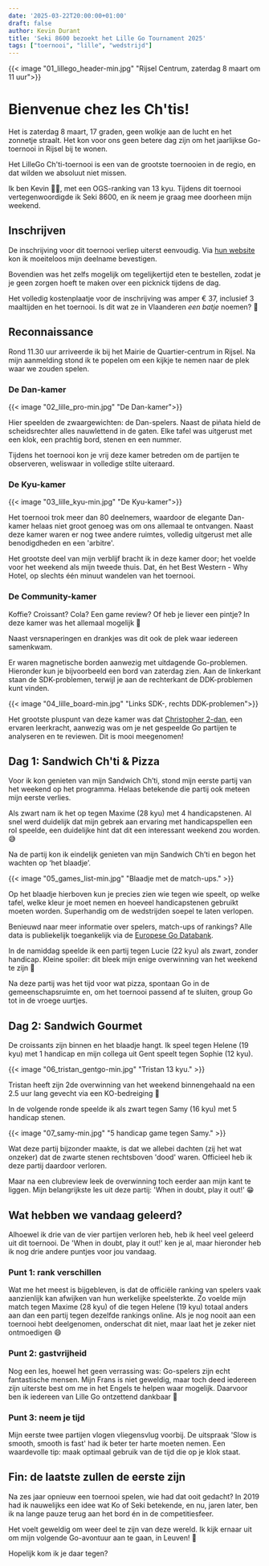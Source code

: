 ```yaml
---
date: '2025-03-22T20:00:00+01:00'
draft: false
author: Kevin Durant
title: 'Seki 8600 bezoekt het Lille Go Tournament 2025'
tags: ["toernooi", "lille", "wedstrijd"]
---
```


{{< image "01_lillego_header-min.jpg" "Rijsel Centrum, zaterdag 8 maart om 11 uur">}}

# Bienvenue chez les Ch'tis!

Het is zaterdag 8 maart, 17 graden, geen wolkje aan de lucht en het zonnetje straalt. Het kon voor ons geen betere dag zijn om het jaarlijkse Go-toernooi in Rijsel bij te wonen.

Het LilleGo Ch'ti-toernooi is een van de grootste toernooien in de regio, en dat wilden we absoluut niet missen.

Ik ben Kevin 🙋‍♂️, met een OGS-ranking van 13 kyu. Tijdens dit toernooi vertegenwoordigde ik Seki 8600, en ik neem je graag mee doorheen mijn weekend.

## Inschrijven
De inschrijving voor dit toernooi verliep uiterst eenvoudig. Via [hun website](https://lillego.jeudego.org/) kon ik moeiteloos mijn deelname bevestigen. 

Bovendien was het zelfs mogelijk om tegelijkertijd eten te bestellen, zodat je je geen zorgen hoeft te maken over een picknick tijdens de dag.

Het volledig kostenplaatje voor de inschrijving was amper € 37, inclusief 3 maaltijden en het toernooi. Is dit wat ze in Vlaanderen _een batje_ noemen? 🤔

## Reconnaissance
Rond 11.30 uur arriveerde ik bij het Mairie de Quartier-centrum in Rijsel. Na mijn aanmelding stond ik te popelen om een kijkje te nemen naar de plek waar we zouden spelen.

### De Dan-kamer
{{< image "02_lille_pro-min.jpg" "De Dan-kamer">}}

Hier speelden de zwaargewichten: de Dan-spelers. Naast de piñata hield de scheidsrechter alles nauwlettend in de gaten. Elke tafel was uitgerust met een klok, een prachtig bord, stenen en een nummer.

Tijdens het toernooi kon je vrij deze kamer betreden om de partijen te observeren, weliswaar in volledige stilte uiteraard. 

### De Kyu-kamer
{{< image "03_lille_kyu-min.jpg" "De Kyu-kamer">}}

Het toernooi trok meer dan 80 deelnemers, waardoor de elegante Dan-kamer helaas niet groot genoeg was om ons allemaal te ontvangen. Naast deze kamer waren er nog twee andere ruimtes, volledig uitgerust met alle benodigdheden en een 'arbitre'.

Het grootste deel van mijn verblijf bracht ik in deze kamer door; het voelde voor het weekend als mijn tweede thuis. Dat, én het Best Western - Why Hotel, op slechts één minuut wandelen van het toernooi.

### De Community-kamer
Koffie? Croissant? Cola? Een game review? Of heb je liever een pintje? In deze kamer was het allemaal mogelijk 💪

Naast versnaperingen en drankjes was dit ook de plek waar iedereen samenkwam. 

Er waren magnetische borden aanwezig met uitdagende Go-problemen. Hieronder kun je bijvoorbeeld een bord van zaterdag zien. Aan de linkerkant staan de SDK-problemen, terwijl je aan de rechterkant de DDK-problemen kunt vinden.

{{< image "04_lille_board-min.jpg" "Links SDK-, rechts DDK-problemen">}}

Het grootste pluspunt van deze kamer was dat [Christopher 2-dan](https://fulgurogo.be), een ervaren leerkracht, aanwezig was om je net gespeelde Go partijen te analyseren en te reviewen. Dit is mooi meegenomen!

## Dag 1: Sandwich Ch'ti & Pizza
Voor ik kon genieten van mijn Sandwich Ch’ti, stond mijn eerste partij van het weekend op het programma. Helaas betekende die partij ook meteen mijn eerste verlies.

Als zwart nam ik het op tegen Maxime (28 kyu) met 4 handicapstenen. Al snel werd duidelijk dat mijn gebrek aan ervaring met handicapspellen een rol speelde, een duidelijke hint dat dit een interessant weekend zou worden. 😅

Na de partij kon ik eindelijk genieten van mijn Sandwich Ch’ti en begon het wachten op ‘het blaadje’.

{{< image "05_games_list-min.jpg" "Blaadje met de match-ups." >}}

Op het blaadje hierboven kun je precies zien wie tegen wie speelt, op welke tafel, welke kleur je moet nemen en hoeveel handicapstenen gebruikt moeten worden. Superhandig om de wedstrijden soepel te laten verlopen.

Benieuwd naar meer informatie over spelers, match-ups of rankings? Alle data is publiekelijk toegankelijk via de [Europese Go Databank](https://www.europeangodatabase.eu/EGD/Find_Tournament.php).

In de namiddag speelde ik een partij tegen Lucie (22 kyu) als zwart, zonder handicap. Kleine spoiler: dit bleek mijn enige overwinning van het weekend te zijn 🤫

Na deze partij was het tijd voor wat pizza, spontaan Go in de gemeenschapsruimte en, om het toernooi passend af te sluiten, group Go tot in de vroege uurtjes.

## Dag 2: Sandwich Gourmet

De croissants zijn binnen en het blaadje hangt. Ik speel tegen Helene (19 kyu) met 1 handicap en mijn collega uit Gent speelt tegen Sophie (12 kyu). 

{{< image "06_tristan_gentgo-min.jpg" "Tristan 13 kyu." >}}

Tristan heeft zijn 2de overwinning van het weekend binnengehaald na een 2.5 uur lang gevecht via een KO-bedreiging 🍾

In de volgende ronde speelde ik als zwart tegen Samy (16 kyu) met 5 handicap stenen. 

{{< image "07_samy-min.jpg" "5 handicap game tegen Samy." >}}

Wat deze partij bijzonder maakte, is dat we allebei dachten (zij het wat onzeker) dat de zwarte stenen rechtsboven 'dood' waren. Officieel heb ik deze partij daardoor verloren.

Maar na een clubreview leek de overwinning toch eerder aan mijn kant te liggen. Mijn belangrijkste les uit deze partij: 'When in doubt, play it out!' 😁

## Wat hebben we vandaag geleerd? 

Alhoewel ik drie van de vier partijen verloren heb, heb ik heel veel geleerd uit dit toernooi. De 'When in doubt, play it out!' ken je al, maar hieronder heb ik nog drie andere puntjes voor jou vandaag.

### Punt 1: rank verschillen
Wat me het meest is bijgebleven, is dat de officiële ranking van spelers vaak aanzienlijk kan afwijken van hun werkelijke speelsterkte. Zo voelde mijn match tegen Maxime (28 kyu) of die tegen Helene (19 kyu) totaal anders aan dan een partij tegen dezelfde rankings online. Als je nog nooit aan een toernooi hebt deelgenomen, onderschat dit niet, maar laat het je zeker niet ontmoedigen 😄

### Punt 2: gastvrijheid 
Nog een les, hoewel het geen verrassing was: Go-spelers zijn echt fantastische mensen. Mijn Frans is niet geweldig, maar toch deed iedereen zijn uiterste best om me in het Engels te helpen waar mogelijk. Daarvoor ben ik iedereen van Lille Go ontzettend dankbaar 🙏

### Punt 3: neem je tijd 
Mijn eerste twee partijen vlogen vliegensvlug voorbij. De uitspraak 'Slow is smooth, smooth is fast' had ik beter ter harte moeten nemen. Een waardevolle tip: maak optimaal gebruik van de tijd die op je klok staat.

## Fin: de laatste zullen de eerste zijn
Na zes jaar opnieuw een toernooi spelen, wie had dat ooit gedacht? In 2019 had ik nauwelijks een idee wat Ko of Seki betekende, en nu, jaren later, ben ik na lange pauze terug aan het bord én in de competitiesfeer.

Het voelt geweldig om weer deel te zijn van deze wereld. Ik kijk ernaar uit om mijn volgende Go-avontuur aan te gaan, in Leuven! 🥳

Hopelijk kom ik je daar tegen?